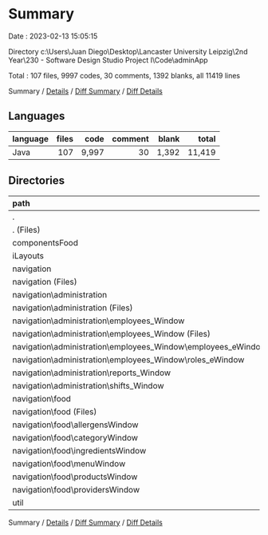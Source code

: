 # Summary

Date : 2023-02-13 15:05:15

Directory c:\\Users\\Juan Diego\\Desktop\\Lancaster University Leipzig\\2nd Year\\230 - Software Design Studio Project I\\Code\\adminApp

Total : 107 files,  9997 codes, 30 comments, 1392 blanks, all 11419 lines

Summary / [Details](details.md) / [Diff Summary](diff.md) / [Diff Details](diff-details.md)

## Languages
| language | files | code | comment | blank | total |
| :--- | ---: | ---: | ---: | ---: | ---: |
| Java | 107 | 9,997 | 30 | 1,392 | 11,419 |

## Directories
| path | files | code | comment | blank | total |
| :--- | ---: | ---: | ---: | ---: | ---: |
| . | 107 | 9,997 | 30 | 1,392 | 11,419 |
| . (Files) | 1 | 6 | 1 | 1 | 8 |
| componentsFood | 11 | 384 | 0 | 111 | 495 |
| iLayouts | 4 | 43 | 0 | 16 | 59 |
| navigation | 86 | 9,368 | 29 | 1,203 | 10,600 |
| navigation (Files) | 1 | 42 | 0 | 9 | 51 |
| navigation\\administration | 29 | 3,051 | 6 | 367 | 3,424 |
| navigation\\administration (Files) | 1 | 51 | 0 | 9 | 60 |
| navigation\\administration\\employees_Window | 14 | 1,190 | 1 | 181 | 1,372 |
| navigation\\administration\\employees_Window (Files) | 2 | 371 | 1 | 33 | 405 |
| navigation\\administration\\employees_Window\\employees_eWindow | 6 | 451 | 0 | 81 | 532 |
| navigation\\administration\\employees_Window\\roles_eWindow | 6 | 368 | 0 | 67 | 435 |
| navigation\\administration\\reports_Window | 6 | 765 | 0 | 59 | 824 |
| navigation\\administration\\shifts_Window | 8 | 1,045 | 5 | 118 | 1,168 |
| navigation\\food | 56 | 6,275 | 23 | 827 | 7,125 |
| navigation\\food (Files) | 1 | 69 | 0 | 9 | 78 |
| navigation\\food\\allergensWindow | 9 | 820 | 4 | 117 | 941 |
| navigation\\food\\categoryWindow | 7 | 658 | 3 | 85 | 746 |
| navigation\\food\\ingredientsWindow | 11 | 1,442 | 6 | 179 | 1,627 |
| navigation\\food\\menuWindow | 10 | 1,189 | 1 | 160 | 1,350 |
| navigation\\food\\productsWindow | 11 | 1,600 | 5 | 200 | 1,805 |
| navigation\\food\\providersWindow | 7 | 497 | 4 | 77 | 578 |
| util | 5 | 196 | 0 | 61 | 257 |

Summary / [Details](details.md) / [Diff Summary](diff.md) / [Diff Details](diff-details.md)